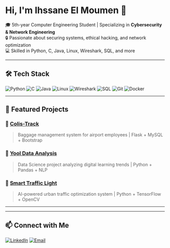 # Hi, I'm Ihssane El Moumen 👋

🎓 5th-year Computer Engineering Student | Specializing in **Cybersecurity & Network Engineering**  
🔒 Passionate about securing systems, ethical hacking, and network optimization  
💻 Skilled in Python, C, Java, Linux, Wireshark, SQL, and more  

---

## 🛠️ Tech Stack
![Python](https://img.shields.io/badge/-Python-333333?style=flat&logo=python)
![C](https://img.shields.io/badge/-C-555555?style=flat&logo=c)
![Java](https://img.shields.io/badge/-Java-007396?style=flat&logo=java)
![Linux](https://img.shields.io/badge/-Linux-FCC624?style=flat&logo=linux)
![Wireshark](https://img.shields.io/badge/-Wireshark-0078D7?style=flat&logo=wireshark)
![SQL](https://img.shields.io/badge/-SQL-4479A1?style=flat&logo=mysql)
![Git](https://img.shields.io/badge/-Git-F05032?style=flat&logo=git)
![Docker](https://img.shields.io/badge/-Docker-2496ED?style=flat&logo=docker)

---

## 🚀 Featured Projects
### 🔹 [Colis-Track](https://github.com/ihssane-hiba/CollierTrack)
> Baggage management system for airport employees | Flask + MySQL + Bootstrap  

### 🔹 [Yool Data Analysis](https://github.com/ihssane-hiba/formation-digitale-dashboard)
> Data Science project analyzing digital learning trends | Python + Pandas + NLP


### 🔹 [Smart Traffic Light](https://github.com/MbarekTech/Smart_traffic_lights)
> AI-powered urban traffic optimization system | Python + TensorFlow + OpenCV 

---



---

## 📫 Connect with Me
[![LinkedIn](https://img.shields.io/badge/-LinkedIn-0077B5?style=flat&logo=linkedin&logoColor=white)](https://www.linkedin.com/in/elmoumen-ihssane/)
[![Email](https://img.shields.io/badge/-Email-D14836?style=flat&logo=gmail&logoColor=white)](mailto:lmoumneihssan@gmail.com)
